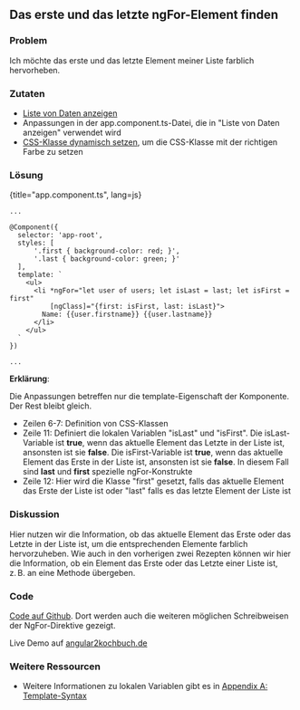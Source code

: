 ## Das erste und das letzte ngFor-Element finden

### Problem

Ich möchte das erste und das letzte Element meiner Liste farblich hervorheben.

### Zutaten
* [Liste von Daten anzeigen](#c03-data-list)
* Anpassungen in der app.component.ts-Datei, die in "Liste von Daten anzeigen" verwendet wird
* [CSS-Klasse dynamisch setzen](#c03-dynamic-classes), um die CSS-Klasse mit der richtigen Farbe zu setzen

### Lösung

{title="app.component.ts", lang=js}
```
...

@Component({
  selector: 'app-root',
  styles: [
      '.first { background-color: red; }',
      '.last { background-color: green; }'
  ],
  template: `
    <ul>
      <li *ngFor="let user of users; let isLast = last; let isFirst = first"
          [ngClass]="{first: isFirst, last: isLast}">
        Name: {{user.firstname}} {{user.lastname}}
      </li>
    </ul>
  `
})

...
```

__Erklärung__:

Die Anpassungen betreffen nur die template-Eigenschaft der Komponente. Der Rest bleibt gleich.

* Zeilen 6-7: Definition von CSS-Klassen
* Zeile 11: Definiert die lokalen Variablen "isLast" und "isFirst". Die isLast-Variable ist __true__, wenn das aktuelle Element das Letzte in der Liste ist, ansonsten ist sie __false__. Die isFirst-Variable ist __true__, wenn das aktuelle Element das Erste in der Liste ist, ansonsten ist sie __false__. In diesem Fall sind __last__ und __first__ spezielle ngFor-Konstrukte
* Zeile 12: Hier wird die Klasse "first" gesetzt, falls das aktuelle Element das Erste der Liste ist oder "last" falls es das letzte Element der Liste ist

### Diskussion

Hier nutzen wir die Information, ob das aktuelle Element das Erste oder das Letzte in der Liste ist, um die entsprechenden Elemente farblich hervorzuheben.
Wie auch in den vorherigen zwei Rezepten können wir hier die Information, ob ein Element das Erste oder das Letzte einer Liste ist, z. B. an eine Methode übergeben.

### Code

[Code auf Github](https://github.com/jsperts/angular2_kochbuch_code/tree/master/08-List_Recipes/03-First_Last_ngFor_Element).
Dort werden auch die weiteren möglichen Schreibweisen der NgFor-Direktive gezeigt.

Live Demo auf [angular2kochbuch.de](http://angular2kochbuch.de/examples/code/08-List_Recipes/03-First_Last_ngFor_Element/index.html)

### Weitere Ressourcen

* Weitere Informationen zu lokalen Variablen gibt es in [Appendix A: Template-Syntax](#appendix-a)

